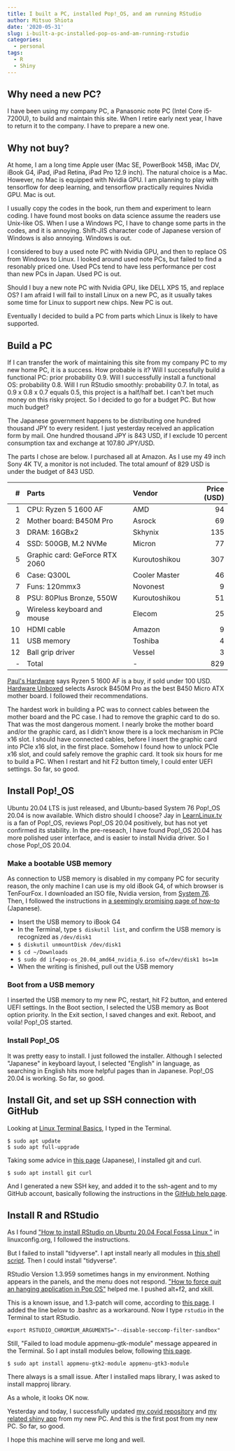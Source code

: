 ```yaml
---
title: I built a PC, installed Pop!_OS, and am running RStudio
author: Mitsuo Shiota
date: '2020-05-31'
slug: i-built-a-pc-installed-pop-os-and-am-running-rstudio
categories:
  - personal
tags:
  - R
  - Shiny
---
```


## Why need a new PC?

I have been using my company PC, a Panasonic note PC (Intel Core i5-7200U), to build and maintain this site. When I retire early next year, I have to return it to the company. I have to prepare a new one.

## Why not buy?

At home, I am a long time Apple user (Mac SE, PowerBook 145B, iMac DV, iBook G4, iPad, iPad Retina, iPad Pro 12.9 inch). The natural choice is a Mac. However, no Mac is equipped with Nvidia GPU. I am planning to play with tensorflow for deep learning, and tensorflow practically requires Nvidia GPU. Mac is out.

I usually copy the codes in the book, run them and experiment to learn coding. I have found most books on data science assume the readers use Unix-like OS. When I use a Windows PC, I have to change some parts in the codes, and it is annoying. Shift-JIS character code of Japanese version of Windows is also annoying. Windows is out.

I considered to buy a used note PC with Nvidia GPU, and then to replace OS from Windows to Linux. I looked around used note PCs, but failed to find a resonably priced one. Used PCs tend to have less performance per cost than new PCs in Japan. Used PC is out.

Should I buy a new note PC with Nvidia GPU, like DELL XPS 15, and replace OS? I am afraid I will fail to install Linux on a new PC, as it usually takes some time for Linux to support new chips. New PC is out.

Eventually I decided to build a PC from parts which Linux is likely to have supported.

## Build a PC

If I can transfer the work of maintaining this site from my company PC to my new home PC, it is a success. How probable is it? Will I successfully build a functional PC: prior probability 0.9. Will I successfully install a functional OS: probability 0.8. Will I run RStudio smoothly: probability 0.7. In total, as 0.9 x 0.8 x 0.7 equals 0.5, this project is a half/half bet. I can't bet much money on this risky project. So I decided to go for a budget PC. But how much budget?

The Japanese government happens to be distributing one hundred thousand JPY to every resident. I just yesterday received an application form by mail. One hundred thousand JPY is 843 USD, if I exclude 10 percent consumption tax and exchange at 107.80 JPY/USD.

The parts I chose are below. I purchased all at Amazon. As I use my 49 inch Sony 4K TV, a monitor is not included. The total amounf of 829 USD is under the budget of 843 USD.

|#|Parts|Vendor|Price (USD)|
| ---: | :--- | :--- | ---: |
|1|CPU: Ryzen 5 1600 AF|AMD|94|
|2|Mother board: B450M Pro|Asrock|69|
|3|DRAM: 16GBx2|Skhynix|135|
|4|SSD: 500GB, M.2 NVMe|Micron|77|
|5|Graphic card: GeForce RTX 2060|Kuroutoshikou|307|
|6|Case: Q300L|Cooler Master|46|
|7|Funs: 120mmx3|Novonest|9|
|8|PSU: 80Plus Bronze, 550W|Kuroutoshikou|51|
|9|Wireless keyboard and mouse|Elecom|25|
|10|HDMI cable|Amazon|9|
|11|USB memory|Toshiba|4|
|12|Ball grip driver|Vessel|3|
|-|Total|-|829|

[Paul's Hardware](https://www.youtube.com/channel/UCvWWf-LYjaujE50iYai8WgQ) says Ryzen 5 1600 AF is a buy, if sold under 100 USD. [Hardware Unboxed](https://www.youtube.com/channel/UCI8iQa1hv7oV_Z8D35vVuSg) selects Asrock B450M Pro as the best B450 Micro ATX mother board. I followed their recommendations.

The hardest work in building a PC was to connect cables between the mother board and the PC case. I had to remove the graphic card to do so. That was the most dangerous moment. I nearly broke the mother board and/or the graphic card, as I didn't know there is a lock mechanism in PCIe x16 slot. I should have connected cables, before I insert the graphic card into PCIe x16 slot, in the first place. Somehow I found how to unlock PCIe x16 slot, and could safely remove the graphic card. It took six hours for me to build a PC. When I restart and hit F2 button timely, I could enter UEFI settings. So far, so good.

## Install Pop!_OS

Ubuntu 20.04 LTS is just released, and Ubuntu-based System 76 Pop!_OS 20.04 is now available. Which distro should I choose? Jay in [LearnLinux.tv](https://www.learnlinux.tv/) is a fan of Pop!_OS, reviews Pop!_OS 20.04 positively, but has not yet confirmed its stability. In the pre-reseach, I have found Pop!_OS 20.04 has more polished user interface, and is easier to install Nvidia driver. So I chose Pop!_OS 20.04.

### Make a bootable USB memory

As connection to USB memory is disabled in my company PC for security reason, the only machine I can use is my old iBook G4, of which browser is TenFourFox. I downloaded an ISO file, Nvidia version, from [System 76](https://pop.system76.com/). Then, I followed the instructions in [a seemingly promising page of how-to](https://genjiapp.com/blog/2014/10/13/booting-and-installing-lubuntu-14.04-from-usb-flash-drive-on-ibook-g4.html) (Japanese).

- Insert the USB memory to iBook G4
- In the Terminal, type `$ diskutil list`, and confirm the USB memory is recognized as `/dev/disk1`
- `$ diskutil unmountDisk /dev/disk1`
- `$ cd ~/Downloads`
- `$ sudo dd if=pop-os_20.04_amd64_nvidia_6.iso of=/dev/disk1 bs=1m`
- When the writing is finished, pull out the USB memory

### Boot from a USB memory

I inserted the USB memory to my new PC, restart, hit F2 button, and entered UEFI settings. In the Boot section, I selected the USB memory as Boot option priority. In the Exit section, I saved changes and exit. Reboot, and voila! Pop!_OS started.

### Install Pop!_OS

It was pretty easy to install. I just followed the installer. Although I selected "Japanese" in keyboard layout, I selected "English" in language, as searching in English hits more helpful pages than in Japanese. Pop!_OS 20.04 is working. So far, so good.

## Install Git, and set up SSH connection with GitHub

Looking at [Linux Terminal Basics](https://support.system76.com/articles/terminal-basics/), I typed in the Terminal.

```
$ sudo apt update
$ sudo apt full-upgrade
```

Taking some advice in [this page](https://qiita.com/kenji-miyake/items/06b8c3807bef0ba5c451) (Japanese), I installed git and curl.

```
$ sudo apt install git curl
```

And I generated a new SSH key, and added it to the ssh-agent and to my GitHub account, basically following the instructions in the [GitHub help page](https://help.github.com/en/github/authenticating-to-github/generating-a-new-ssh-key-and-adding-it-to-the-ssh-agent#adding-your-ssh-key-to-the-ssh-agent).

## Install R and RStudio

As I found ["How to install RStudio on Ubuntu 20.04 Focal Fossa Linux "](https://linuxconfig.org/how-to-install-rstudio-on-ubuntu-20-04-focal-fossa-linux) in linuxconfig.org, I followed the instructions.

But I failed to install "tidyverse". I apt install nearly all modules in [this shell script](https://gist.github.com/luispuerto/a247301bc4337cccb04d9e4abd24fba8). Then I could install "tidyverse". 

RStudio Version 1.3.959 sometimes hangs in my environment. Nothing appears in the panels, and the menu does not respond. ["How to force quit an hanging application in Pop OS"](https://www.reddit.com/r/pop_os/comments/adhqs4/how_to_force_quit_an_hanging_application_in_pop_os/) helped me. I pushed alt+f2, and xkill.

This is a known issue, and 1.3-patch will come, according to [this page](https://github.com/rstudio/rstudio/issues/6782). I added the line below to .bashrc as a workaround. Now I type `rstudio` in the Terminal to start RStudio.

```
export RSTUDIO_CHROMIUM_ARGUMENTS="--disable-seccomp-filter-sandbox"
```

Still, "Failed to load module appmenu-gtk-module" message appeared in the Terminal. So I apt install modules below, following [this page](https://askubuntu.com/questions/1074926/failed-to-load-module-appmenu-gtk-module-canberra-gtk-module).

```
$ sudo apt install appmenu-gtk2-module appmenu-gtk3-module
```

There always is a small issue. After I installed maps library, I was asked to install mapproj library.

As a whole, it looks OK now. 

Yesterday and today, I successfully updated [my covid repository](https://github.com/mitsuoxv/covid) and [my related shiny app](https://mitsuoxv.shinyapps.io/covid/) from my new PC. And this is the first post from my new PC. So far, so good.

I hope this machine will serve me long and well.


